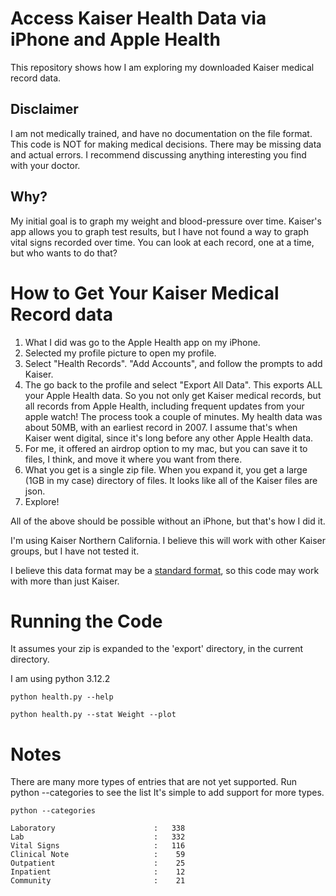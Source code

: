 # Access Kaiser Health Data via iPhone and Apple Health

This repository shows how I am exploring my downloaded Kaiser medical record data. 

## Disclaimer
I am not medically trained, and have no documentation on the file format. This code is NOT for making medical decisions. There may be missing data and actual errors. I recommend discussing anything interesting you find with your doctor.

## Why?
My initial goal is to graph my weight and blood-pressure over time. Kaiser's app allows you to graph test results, but I have not found a way to graph vital signs recorded over time. You can look at each record, one at a time, but who wants to do that?

# How to Get Your Kaiser Medical Record data

1. What I did was go to the Apple Health app on my iPhone. 
2. Selected my profile picture to open my profile. 
2. Select "Health Records". "Add Accounts", and follow the prompts to add Kaiser.
3. The go back to the profile and select "Export All Data". This exports ALL your Apple Health data. So you not only get Kaiser medical records, but all records from Apple Health, including frequent updates from  your apple watch! The process took a couple of minutes. My health data was about 50MB, with an earliest record in 2007.  I assume that's when Kaiser went digital, since it's long before any other Apple Health data.
4. For me, it offered an airdrop option to my mac, but you can save it to files, I think, and move it where you want from there.
5. What you get is a single zip file. When you expand it, you get a large (1GB in my case) directory of files. It looks like all of the Kaiser files are json.
6. Explore!

All of the above should be possible without an iPhone, but that's how I did it.

I'm using Kaiser Northern California. I believe this will work with other Kaiser groups, but I have not tested it. 

I believe this data format may be a [standard format](https://www.healthit.gov/faq/what-are-differences-between-electronic-medical-records-electronic-health-records-and-personal), so this code may work with more than just Kaiser.

# Running the Code
It assumes your zip is expanded to the 'export' directory, in the current directory.

I am using python 3.12.2

```python health.py --help```

```python health.py --stat Weight --plot ```

# Notes
There are many more types of entries that are not yet supported. Run python --categories to see the list
It's simple to add support for more types. 

```
python --categories

Laboratory                      :   338
Lab                             :   332
Vital Signs                     :   116
Clinical Note                   :    59
Outpatient                      :    25
Inpatient                       :    12
Community                       :    21
```
